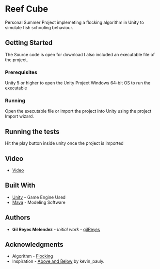 # Reef Cube

Personal Summer Project implemeting a flocking algorithm in Unity to simulate fish schooling behaviour.

## Getting Started

The Source code is open for download I also included an executable file of the project.
### Prerequisites

Unity 5 or higher to open the Unity Project
Windows 64-bit OS to run the executable

### Running

Open the executable file or Import the project into Unity using the project Import wizard.

## Running the tests

Hit the play button inside unity once the project is imported

## Video
* [Video](https://youtu.be/FKJt5x-E7FY)
## Built With

* [Unity](https://unity3d.com/) - Game Engine Used
* [Maya](https://www.autodesk.eu/products/maya/overview) - Modeling Software

## Authors

* **Gil Reyes Melendez** - *Initial work* - [gilReyes](https://github.com/gilReyes)

## Acknowledgments

* Algorithm - [Flocking](https://www.amazon.com/Artificial-Intelligence-Games-Ian-Millington/dp/0123747317)
* Inspiration - [Above and Below](https://sketchfab.com/models/39abb5860a584e3fb2ec6cee5ecce2db) by kevin_pauly.
